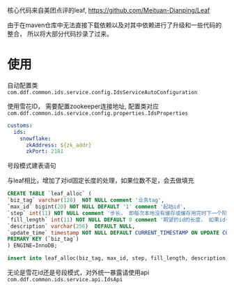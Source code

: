 核心代码来自美团点评的leaf, https://github.com/Meituan-Dianping/Leaf

由于在maven仓库中无法直接下载依赖以及对其中依赖进行了升级和一些代码的整合， 所以将大部分代码抄录了过来。


# 使用
自动配置类`com.ddf.common.ids.service.config.IdsServiceAutoConfiguration`


使用雪花ID， 需要配置zookeeper连接地址, 配置类对应
`com.ddf.common.ids.service.config.properties.IdsProperties`
```yaml
customs:
  ids:
    snowflake:
      zkAddress: ${zk_addr}
      zkPort: 2181
```


号段模式建表语句

与leaf相比，增加了对id固定长度的处理，如果位数不足，会去做填充

```sql
CREATE TABLE `leaf_alloc` (
`biz_tag` varchar(128)  NOT NULL comment '业务tag',
`max_id` bigint(20) NOT NULL DEFAULT '1' comment '起始id',
`step` int(11) NOT NULL comment '步长， 即每次本地没有缓存或缓存用完时下一个阶段的id起始段, 对于频繁重启对应用，步长太大，会造成ID大量浪费',
`fill_length` int(11) NOT NULL DEFAULT 0 comment '期望的id的长度， 如果id长度小于这个长度，则会返回填充， 为0时不处理',
`description` varchar(256)  DEFAULT NULL,
`update_time` timestamp NOT NULL DEFAULT CURRENT_TIMESTAMP ON UPDATE CURRENT_TIMESTAMP,
PRIMARY KEY (`biz_tag`)
) ENGINE=InnoDB;

insert into leaf_alloc(biz_tag, max_id, step, fill_length, description) values('IDS', 1, 2000, 8, '测试号段模式')
```

无论是雪花id还是号段模式，对外统一暴露请使用api
`com.ddf.common.ids.service.api.IdsApi`

